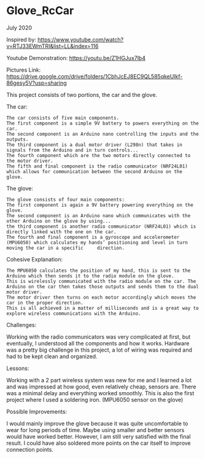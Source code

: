 # Glove_RcCar

July 2020
 
Inspired by: https://www.youtube.com/watch?v=RTJ33EWmTRI&list=LL&index=116 
 
Youtube Demonstration: https://youtu.be/Z1HGJux7lb4
 
Pictures Link: https://drive.google.com/drive/folders/1CbhJcEJ8EC9QL585qkeUlkf-86gesy5V?usp=sharing
 
This project consists of two portions, the car and the glove.
 
The car:
 
	The car consists of five main components. 
	The first component is a simple 9V battery to powers everything on the car.
	The second component is an Arduino nano controlling the inputs and the outputs.
	The third component is a dual motor driver (L298n) that takes in signals from the Arduino and in turn controls...
	The fourth component which are the two motors directly connected to the motor driver.
	The fifth and final component is the radio communicator (NRF24L01) which allows for communication between the second Arduino on the glove.
 
The glove:
 
	The glove consists of four main components:
	The first component is again a 9V battery powering everything on the glove.
	The second component is an Arduino nano which communicates with the other Arduino on the glove by using...
	the third component is another radio communicator (NRF24L01) which is directly linked with the one on the car.
	The fourth and final component is a gyroscope and accelerometer (MPU6050) which calculates my hands’ positioning and level in turn moving the car in a specific 	direction.
 
Cohesive Explanation:
 
	
	The MPU6050 calculates the position of my hand, this is sent to the Arduino which then sends it to the radio module on the glove. 
	This is wirelessly communicated with the radio module on the car. The Arduino on the car then takes those outputs and sends them to the dual motor driver.
	The motor driver then turns on each motor accordingly which moves the car in the proper direction.
	This is all achieved in a matter of milliseconds and is a great way to explore wireless communications with the Arduino.
 
 
Challenges:
 
Working with the radio communicators was very complicated at first, but eventually, I understood all the components and how it works.
Hardware was a pretty big challenge in this project, a lot of wiring was required and had to be kept clean and organized.
 
Lessons:
 
Working with a 2 part wireless system was new for me and I learned a lot and was impressed at how good, even relatively cheap, sensors are. 
There was a minimal delay and everything worked smoothly.
This is also the first project where I used a soldering iron. (MPU6050 sensor on the glove)
 
Possible Improvements:
 
I would mainly improve the glove because it was quite uncomfortable to wear for long periods of time. Maybe using smaller and better sensors would have worked better. However, I 
am still very satisfied with the final result.
I could have also soldered more points on the car itself to improve connection points.

